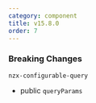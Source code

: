 ```yaml
---
category: component
title: v15.8.0
order: 7
---
```


### Breaking Changes

`nzx-configurable-query`

- public `queryParams`
